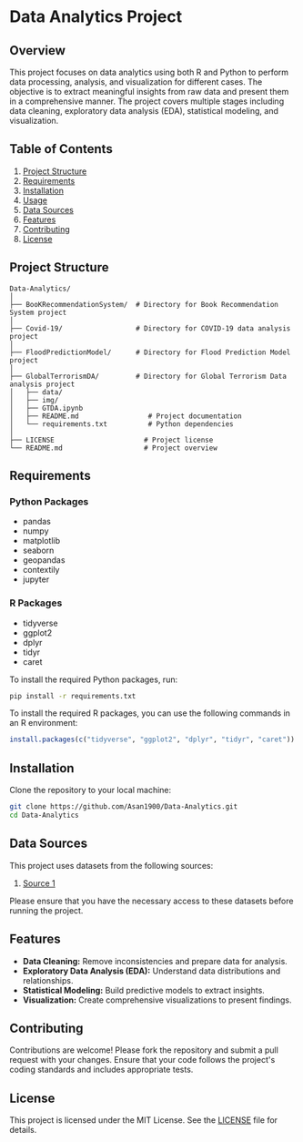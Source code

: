 # Data Analytics Project

## Overview

This project focuses on data analytics using both R and Python to perform data processing, analysis, and visualization for different cases. The objective is to extract meaningful insights from raw data and present them in a comprehensive manner. The project covers multiple stages including data cleaning, exploratory data analysis (EDA), statistical modeling, and visualization.

## Table of Contents

1. [Project Structure](#project-structure)
2. [Requirements](#requirements)
3. [Installation](#installation)
4. [Usage](#usage)
5. [Data Sources](#data-sources)
6. [Features](#features)
7. [Contributing](#contributing)
8. [License](#license)

## Project Structure

```plaintext
Data-Analytics/
│
├── BooKRecommendationSystem/  # Directory for Book Recommendation System project
│
├── Covid-19/                  # Directory for COVID-19 data analysis project
│
├── FloodPredictionModel/      # Directory for Flood Prediction Model project
│
├── GlobalTerrorismDA/         # Directory for Global Terrorism Data analysis project
│   ├── data/
│   ├── img/
│   ├── GTDA.ipynb
│   ├── README.md                 # Project documentation
│   └── requirements.txt          # Python dependencies
│
├── LICENSE                      # Project license
└── README.md                    # Project overview
```

## Requirements

### Python Packages

- pandas
- numpy
- matplotlib
- seaborn
- geopandas
- contextily
- jupyter

### R Packages

- tidyverse
- ggplot2
- dplyr
- tidyr
- caret

To install the required Python packages, run:

```bash
pip install -r requirements.txt
```

To install the required R packages, you can use the following commands in an R environment:

```r
install.packages(c("tidyverse", "ggplot2", "dplyr", "tidyr", "caret"))
```

## Installation

Clone the repository to your local machine:

```bash
git clone https://github.com/Asan1900/Data-Analytics.git
cd Data-Analytics
```


## Data Sources

This project uses datasets from the following sources:

1. [Source 1](https://www.kaggle.com/datasets/)

Please ensure that you have the necessary access to these datasets before running the project.

## Features

- **Data Cleaning:** Remove inconsistencies and prepare data for analysis.
- **Exploratory Data Analysis (EDA):** Understand data distributions and relationships.
- **Statistical Modeling:** Build predictive models to extract insights.
- **Visualization:** Create comprehensive visualizations to present findings.

## Contributing

Contributions are welcome! Please fork the repository and submit a pull request with your changes. Ensure that your code follows the project's coding standards and includes appropriate tests.

## License

This project is licensed under the MIT License. See the [LICENSE](LICENSE) file for details.
